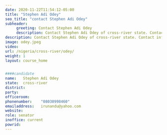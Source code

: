 ```yaml
---
date: 2020-11-22T11:54:12-05:00
title: "Stephen Adi Odey"
seo_title: "contact Stephen Adi Odey"
subheader:
     greeting: Contact Stephen Adi Odey 
     description: Contact Stephen Adi Odey of cross-river state. Contact information for Stephen Adi Odey includes email address, phone number, and mailing address.
description: Contact Stephen Adi Odey of cross-river state. Contact information for Stephen Adi Odey includes email address, phone number, and mailing address.
image: odey.jpeg
video: 
url: /nigeria/cross-river/odey/
weight: 1
layout: course_home


####candidate
name:	Stephen Adi Odey
state:	cross-river
district: 
party:	
officeroom:	
phonenumber:	"08030998460"
emailaddress:	irunandu@yahoo.com
website:	
role: senator
inoffice: current
powrid: 
---
```


